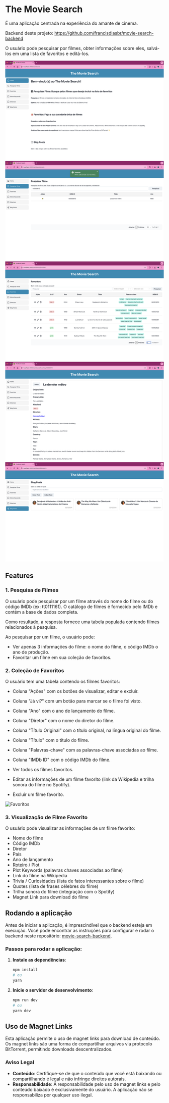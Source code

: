 # The Movie Search

É uma aplicação centrada na experiência do amante de cinema.

Backend deste projeto: https://github.com/francisdiasbr/movie-search-backend

O usuário pode pesquisar por filmes, obter informações sobre eles, salvá-los em uma lista de favoritos e editá-los.

![Home](public/home-page.png)
![Pesquisar Filme](public/search-page.png)
![Favoritos](public/favorites-page.png)
![Página de um filme favorito](public/favorite-page.png)
![Página das postagens](public/blogposts-page.png)

## Features

### 1. Pesquisa de Filmes

O usuário pode pesquisar por um filme através do nome do filme ou do código IMDb (ex: tt0111161). O catálogo de filmes é fornecido pelo IMDb e contém a base de dados completa.

Como resultado, a resposta fornece uma tabela populada contendo filmes relacionados à pesquisa.

Ao pesquisar por um filme, o usuário pode:

- Ver apenas 3 informações do filme: o nome do filme, o código IMDb o ano de produção.
- Favoritar um filme em sua coleção de favoritos.

### 2. Coleção de Favoritos

O usuário tem uma tabela contendo os filmes favoritos:

- Coluna "Ações" com os botões de visualizar, editar e excluir.
- Coluna "Já vi?" com um botão para marcar se o filme foi visto.
- Coluna "Ano" com o ano de lançamento do filme.
- Coluna "Diretor" com o nome do diretor do filme.
- Coluna "Título Original" com o título original, na língua original do filme.
- Coluna "Título" com o título do filme.
- Coluna "Palavras-chave" com as palavras-chave associadas ao filme.
- Coluna "IMDb ID" com o código IMDb do filme.

- Ver todos os filmes favoritos.
- Editar as informações de um filme favorito (link da Wikipedia e trilha sonora do filme no Spotify).
- Excluir um filme favorito.

![Favoritos](public/favorites_table.png)

### 3. Visualização de Filme Favorito

O usuário pode visualizar as informações de um filme favorito:

- Nome do filme
- Código IMDb
- Diretor
- País
- Ano de lançamento
- Roteiro / Plot
- Plot Keywords (palavras chaves associadas ao filme)
- Link do filme na Wikipedia
- Trivia / Curiosidades (lista de fatos interessantes sobre o filme)
- Quotes (lista de frases célebres do filme)
- Trilha sonora do filme (integração com o Spotify)
- Magnet Link para download do filme

## Rodando a aplicação

Antes de iniciar a aplicação, é imprescindível que o backend esteja em execução. Você pode encontrar as instruções para configurar e rodar o backend neste repositório: [movie-search-backend](https://github.com/francisdiasbr/movie-search-backend).

### Passos para rodar a aplicação:

1. **Instale as dependências**:

   ```bash
   npm install
   # ou
   yarn
   ```

2. **Inicie o servidor de desenvolvimento**:
   ```bash
   npm run dev
   # ou
   yarn dev
   ```

## Uso de Magnet Links

Esta aplicação permite o uso de magnet links para download de conteúdo. Os magnet links são uma forma de compartilhar arquivos via protocolo BitTorrent, permitindo downloads descentralizados.

### Aviso Legal

- **Conteúdo**: Certifique-se de que o conteúdo que você está baixando ou compartilhando é legal e não infringe direitos autorais.
- **Responsabilidade**: A responsabilidade pelo uso de magnet links e pelo conteúdo baixado é exclusivamente do usuário. A aplicação não se responsabiliza por qualquer uso ilegal.
